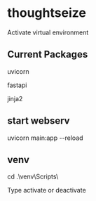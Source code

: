 # thoughtseize


Activate virtual environment

## Current Packages
uvicorn

fastapi

jinja2

## start webserv
uvicorn main:app --reload

## venv
cd .\venv\Scripts\

Type activate or deactivate


